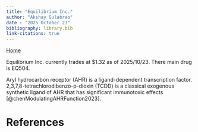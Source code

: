 ```yaml
---
title: "Equilibrium Inc."
author: "Akshay Gulabrao"
date : "2025 October 23"
bibliography: library.bib
link-citations: true
---
```

[Home](./index.html)

Equilibrium Inc. currently trades at $1.32 as of 2025/10/23. There main drug is EQ504.

Aryl hydrocarbon receptor (AHR) is a ligand-dependent transcription factor. 2,3,7,8-tetrachlorodibenzo-p-dioxin (TCDD) is a classical exogenous synthetic ligand of AHR that has significant immunotoxic effects [@chenModulatingAHRFunction2023].

# References